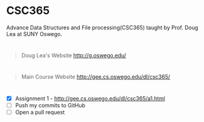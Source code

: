 # CSC365
Advance Data Structures and File processing(CSC365) taught by Prof. Doug Lea at SUNY Oswego.
# 
> Doug Lea's Website
http://g.oswego.edu/
#
> Main Course Website
http://gee.cs.oswego.edu/dl/csc365/
#

- [x] Assignment 1 - http://gee.cs.oswego.edu/dl/csc365/a1.html
- [ ] Push my commits to GitHub
- [ ] Open a pull request
#